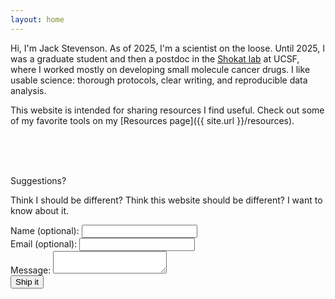 ```yaml
---
layout: home
---
```

Hi, I'm Jack Stevenson. As of 2025, I'm a scientist on the loose. Until 2025, I was a graduate student and then a postdoc in the [Shokat lab](https://shokatlab.ucsf.edu) at UCSF, where I worked mostly on developing small molecule cancer drugs. I like usable science: thorough protocols, clear writing, and reproducible data analysis.

This website is intended for sharing resources I find useful. Check out some of my favorite tools on my [Resources page]({{ site.url }}/resources).

<br><br><br>

Suggestions?

Think I should be different? Think this website should be different? I want to know about it.
<!-- HTML Form with embedded CSS -->
<style>
  #my-form-status {
    margin-left: 10px;
    padding: 5px;
    opacity: 0;
    transition: opacity 0.5s ease-in-out;
  }
  #my-form-status.visible {
    opacity: 1;
  }
</style>

<form id="my-form" action="https://formspree.io/f/xovazawa" method="POST">
  <label for="name">Name (optional):</label>
  <input type="text" id="name" name="name">
  <br>
  <label for="email">Email (optional):</label>
  <input type="email" id="email" name="email">
  <br>
  <label for="message">Message:</label>
  <textarea id="message" name="message" required></textarea>

  <div style="display: flex; align-items: center;">
    <button type="submit">Ship it</button>
    <span id="my-form-status"></span>
  </div>
</form>

<!-- JavaScript for form handling -->
<script>
  document.addEventListener('DOMContentLoaded', function() {
    var form = document.getElementById("my-form");
    var status = document.getElementById("my-form-status");
    var statusTimeout;
    
    function updateStatus(message, isError = false) {
      clearTimeout(statusTimeout);
      status.textContent = message;
      status.style.color = isError ? "red" : "green";
      status.classList.add('visible');
      
      statusTimeout = setTimeout(() => {
        status.classList.remove('visible');
      }, 2000);
    }
    
    async function handleSubmit(event) {
      event.preventDefault();
      updateStatus("Sending...");
      
      var data = new FormData(event.target);
      try {
        let response = await fetch(event.target.action, {
          method: form.method,
          body: data,
          headers: {
              'Accept': 'application/json'
          }
        });
        
        let result = await response.json();
        
        if (response.ok) {
          updateStatus("Sent");
          form.reset();
        } else {
          updateStatus(result.errors ? result.errors.map(error => error.message).join(", ") : "Form error. Please send an email instead. ", true);
        }
      } catch (error) {
        updateStatus("Form error. Please send an email instead. " + error.message, true);
      }
    }
    
    form.addEventListener("submit", handleSubmit);
  });
</script>